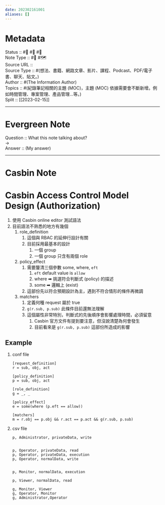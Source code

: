 ```yaml
---
date: 202302161001
aliases: []
---
```


# Metadata
Status :: #🌱 #🌼 #🌲 <br>
Note Type :: #📝 #🗺️ <br>
Source URL :: []() <br>
Source Type :: #(想法、書籍、網路文章、影片、課程、Podcast、PDF/電子書、聊天、貼文。)<br>
Author :: #(The Information Author)<br>
Topics :: #(紀錄筆記相關的主題 (MOC)，主題 (MOC) 依據需要會不斷新增。例如時間管理、專案管理、產品管理...等。) <br>
Split :: [[2023-02-15]] <br>

---

# Evergreen Note

Question :: What this note talking about? <br>
-> <br>
Answer :: (My answer) <br>

---

# Casbin  Note
# Casbin Access Control Model Design (Authorization)

1. 使用 Casbin online editor 測試語法
2. 目前語法不熟悉的地方有幾個
	1. role_definition
		1. 這個與 RBAC 的延伸行設計有關
		2. 目前採用最基本的設計
			1. 一個 group
			2. 一個 group 只含有兩個 role
	2. policy_effect
		1. 需要釐清三個參數 some, where, `eft` 
			1. `eft` default value is `allow`
			2. where ➡ 挑選符合判斷式 (policy) 的描述
			3. some ➡ 邏輯上 (exist)
		2. 這部份先以符合預期設計為主，遇到不符合情形的條件再微調
	3. matchers
		1. 定義何種 request 屬於 true
		2. `g(r.sub, p.sub)` 此條件目前還無法理解
		3. 這個屬性非常特別，判斷式的先後順序會影響處理時間，必須留意
			1. Casbin 官方文件有提到要注意，但沒說清楚為何會發生
			2. 目前看來是 `g(r.sub, p.sub)` 這部份所造成的影響

## Example
1. conf file
	```
	[request_definition]
	r = sub, obj, act
	
	[policy_definition]
	p = sub, obj, act
	
	[role_definition]
	g = _, _
	
	[policy_effect]
	e = some(where (p.eft == allow))
	
	[matchers]
	m = r.obj == p.obj && r.act == p.act && g(r.sub, p.sub)
	```

2. csv file
	```
	p, Administrator, privateData, write
	
	
	p, Operator, privateData, read
	p, Operator, privateData, execution
	p, Operator, normalData, write
	
	
	p, Monitor, normalData, execution
	
	p, Viewer, normalData, read
	
	g, Monitor, Viewer
	g, Operator, Monitor
	g, Administrator,Operator
	```
